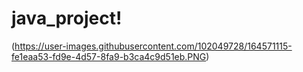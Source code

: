 # java_project!

(https://user-images.githubusercontent.com/102049728/164571115-fe1eaa53-fd9e-4d57-8fa9-b3ca4c9d51eb.PNG)
